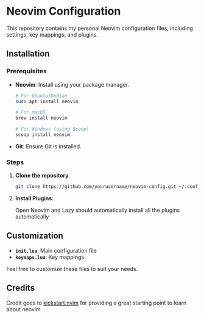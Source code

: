 # Neovim Configuration

This repository contains my personal Neovim configuration files, including settings, key mappings, and plugins.

## Installation

### Prerequisites

- **Neovim**: Install using your package manager.

    ```sh
    # For Ubuntu/Debian
    sudo apt install neovim

    # For macOS
    brew install neovim

    # For Windows (using Scoop)
    scoop install neovim
    ```

- **Git**: Ensure Git is installed.

### Steps

1. **Clone the repository**:

    ```sh
    git clone https://github.com/yourusername/neovim-config.git ~/.config/nvim
    ```

2. **Install Plugins**:

    Open Neovim and Lazy should automatically install all the plugins automatically

## Customization

- **`init.lua`**: Main configuration file
- **`keymaps.lua`**: Key mappings

Feel free to customize these files to suit your needs.

## Credits
Credit goes to [kickstart.nvim](https://github.com/nvim-lua/kickstart.nvim) for providing a great starting point to learn about neovim

